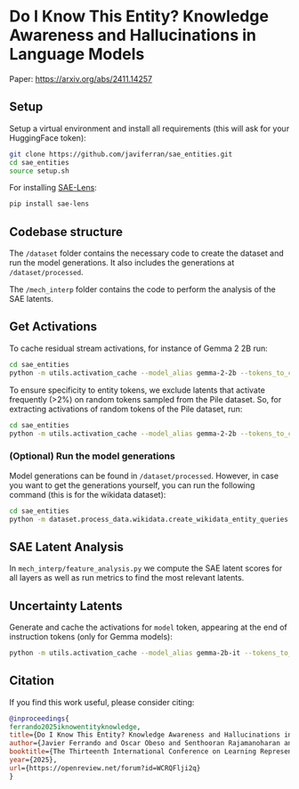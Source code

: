 # Do I Know This Entity? Knowledge Awareness and Hallucinations in Language Models

Paper: https://arxiv.org/abs/2411.14257
## Setup
Setup a virtual environment and install all requirements (this will ask for your HuggingFace token):
```bash
git clone https://github.com/javiferran/sae_entities.git
cd sae_entities
source setup.sh
```

For installing [SAE-Lens](https://github.com/jbloomAus/SAELens/tree/main):
```bash
pip install sae-lens
```

## Codebase structure
The `/dataset` folder contains the necessary code to create the dataset and run the model generations. It also includes the generations at `/dataset/processed`.

The `/mech_interp` folder contains the code to perform the analysis of the SAE latents.

## Get Activations
To cache residual stream activations, for instance of Gemma 2 2B run:
```bash
cd sae_entities
python -m utils.activation_cache --model_alias gemma-2-2b --tokens_to_cache entity --batch_size 128 --entity_type_and_entity_name_format
```

To ensure specificity to entity tokens, we exclude latents that activate frequently (>2%) on random
tokens sampled from the Pile dataset. So, for extracting activations of random tokens of the Pile dataset, run:
```bash
cd sae_entities
python -m utils.activation_cache --model_alias gemma-2-2b --tokens_to_cache random --batch_size 128 --dataset pile
```

### (Optional) Run the model generations
Model generations can be found in `/dataset/processed`. However, in case you want to get the generations yourself, you can run the following command (this is for the wikidata dataset):
```bash
cd sae_entities
python -m dataset.process_data.wikidata.create_wikidata_entity_queries --model_path gemma-2-2b --free_generation False
```


## SAE Latent Analysis
In `mech_interp/feature_analysis.py` we compute the SAE latent scores for all layers as well as run metrics to find the most relevant latents.

## Uncertainty Latents
Generate and cache the activations for `model` token, appearing at the end of instruction tokens (only for Gemma models):
```bash
python -m utils.activation_cache --model_alias gemma-2b-it --tokens_to_cache model --batch_size 128
```

## Citation
If you find this work useful, please consider citing:

```bibtex
@inproceedings{
ferrando2025iknowentityknowledge,
title={Do I Know This Entity? Knowledge Awareness and Hallucinations in Language Models},
author={Javier Ferrando and Oscar Obeso and Senthooran Rajamanoharan and Neel Nanda},
booktitle={The Thirteenth International Conference on Learning Representations},
year={2025},
url={https://openreview.net/forum?id=WCRQFlji2q}
}
```
